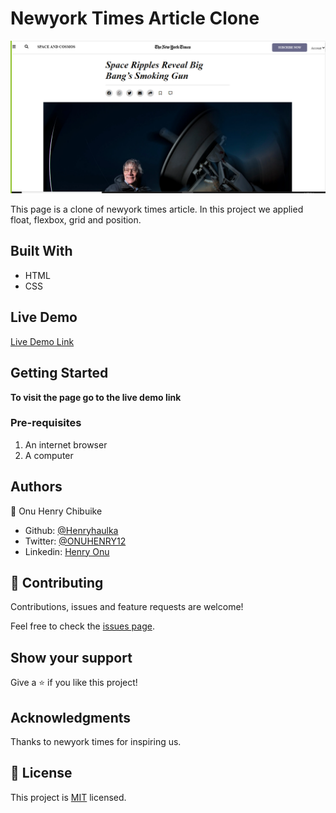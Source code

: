 # Newyork Times Article Clone

![screenshot](img/NY_times.png)


This page is a clone of newyork times article. In this project we applied float,
 flexbox, grid and position.

## Built With

- HTML
- CSS

## Live Demo

[Live Demo Link]()


## Getting Started

**To visit the page go to the live demo link**

### Pre-requisites

1. An internet browser
2. A computer


## Authors

👤 Onu Henry Chibuike

- Github: [@Henryhaulka](https://github.com/Henryhaulka)
- Twitter: [@ONUHENRY12](https://twitter.com/ONUHENRY12)
- Linkedin: [Henry Onu](https://www.linkedin.com/in/henry-onu-9a15b11b6/)

## 🤝 Contributing

Contributions, issues and feature requests are welcome!

Feel free to check the [issues page](https://github.com/Henryhaulka/NY-Times/issues).

## Show your support

Give a ⭐️ if you like this project!

## Acknowledgments

Thanks to newyork times for inspiring us.

## 📝 License

This project is [MIT](lic.url) licensed.